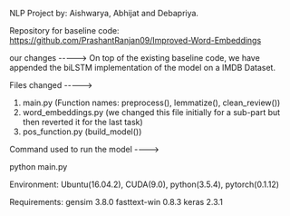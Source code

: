 NLP Project by: Aishwarya, Abhijat and Debapriya.

Repository for baseline code: https://github.com/PrashantRanjan09/Improved-Word-Embeddings

our changes ----->
On top of the existing baseline code, we have appended the biLSTM implementation of the model on a IMDB Dataset.

Files changed ----->
1. main.py (Function names: preprocess(), lemmatize(), clean_review())
2. word_embeddings.py (we changed this file initially for a sub-part but then reverted it for the last task)
3. pos_function.py (build_model())


Command used to run the model ---->

python main.py


Environment: Ubuntu(16.04.2), CUDA(9.0), python(3.5.4), pytorch(0.1.12)


Requirements:
gensim 3.8.0
fasttext-win 0.8.3
keras 2.3.1
